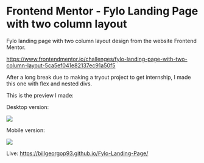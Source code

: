 # Frontend Mentor - Fylo Landing Page with two column layout 

Fylo landing page with two column layout design from the website Frontend Mentor.

https://www.frontendmentor.io/challenges/fylo-landing-page-with-two-column-layout-5ca5ef041e82137ec91a50f5

After a long break due to making a tryout project to get internship, I made this one with flex and nested divs.

This is the preview I made:

Desktop version:

![](FinishedPreview.png)

Mobile version:

![](FinishedPreview-Mobile.png)

Live: https://billgeorgop93.github.io/Fylo-Landing-Page/

